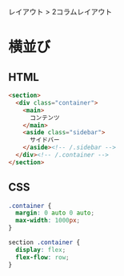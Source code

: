 レイアウト > 2コラムレイアウト
# 横並び
## HTML
```html
<section>
  <div class="container">
    <main>
      コンテンツ
    </main>
    <aside class="sidebar">
      サイドバー
    </aside><!-- /.sidebar -->
  </div><!-- /.container -->
</section>
```

## CSS
```css
.container {
  margin: 0 auto 0 auto;
  max-width: 1000px;
}

section .container {
  display: flex;
  flex-flow: row;
}
```
